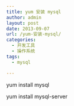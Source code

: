 ```yaml
---
title: yum 安装 mysql
author: admin
layout: post
date: 2013-09-07
url: /yum-安装-mysql/
categories:
  - 开发工具
  - 操作系统
tags:
  - mysql

---
```

yum install mysql

yum install mysql-server